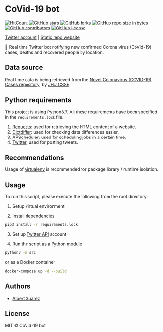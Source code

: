 # CoVid-19 bot

[![HitCount](http://hits.dwyl.io/AlbertSuarez/covid19-bot.svg)](http://hits.dwyl.io/AlbertSuarez/covid19-bot)
[![GitHub stars](https://img.shields.io/github/stars/AlbertSuarez/covid19-bot.svg)](https://GitHub.com/AlbertSuarez/covid19-bot/stargazers/)
[![GitHub forks](https://img.shields.io/github/forks/AlbertSuarez/covid19-bot.svg)](https://GitHub.com/AlbertSuarez/covid19-bot/network/)
[![GitHub repo size in bytes](https://img.shields.io/github/repo-size/AlbertSuarez/covid19-bot.svg)](https://github.com/AlbertSuarez/covid19-bot)
[![GitHub contributors](https://img.shields.io/github/contributors/AlbertSuarez/covid19-bot.svg)](https://GitHub.com/AlbertSuarez/covid19-bot/graphs/contributors/)
[![GitHub license](https://img.shields.io/github/license/AlbertSuarez/covid19-bot.svg)](https://github.com/AlbertSuarez/covid19-bot/blob/master/LICENSE)

[Twitter account](https://twitter.com/coronavid19_bot) | [Static repo website](https://asuarez.dev/covid19-bot/)

🤖 Real time Twitter bot notifying new confirmed Corona virus (CoVid-19) cases, deaths and recovered people by location.

## Data source

Real time data is being retrieved from the [Novel Coronavirus (COVID-19) Cases repository](https://github.com/CSSEGISandData/COVID-19), by [JHU CSSE](https://systems.jhu.edu/research/public-health/ncov/).

## Python requirements

This project is using Python3.7. All these requirements have been specified in the `requirements.lock` file.

1. [Requests](https://2.python-requests.org/en/master/): used for retrieving the HTML content of a website.
2. [Dictdiffer](https://dictdiffer.readthedocs.io/en/latest/): used for checking data differences easier.
3. [APScheduler](https://apscheduler.readthedocs.io/en/stable/): used for scheduling jobs in a certain time.
4. [Twitter](https://python-twitter.readthedocs.io/en/latest/): used for posting tweets.

## Recommendations

Usage of [virtualenv](https://realpython.com/blog/python/python-virtual-environments-a-primer/) is recommended for package library / runtime isolation.

## Usage

To run this script, please execute the following from the root directory:

1. Setup virtual environment

2. Install dependencies

  ```bash
  pip3 install -r requirements.lock
  ```

3. Set up [Twitter API](https://developer.twitter.com/) account

4. Run the script as a Python module

  ```bash
  python3 -m src
  ```

  or as a Docker container

  ```bash
  docker-compose up -d --build
  ```

## Authors

- [Albert Suàrez](https://github.com/AlbertSuarez)

## License

MIT © CoVid-19 bot
